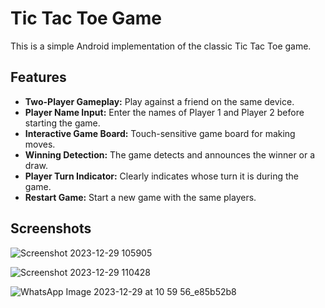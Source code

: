 # Tic Tac Toe Game

This is a simple Android implementation of the classic Tic Tac Toe game.


## Features

- **Two-Player Gameplay:** Play against a friend on the same device.
- **Player Name Input:** Enter the names of Player 1 and Player 2 before starting the game.
- **Interactive Game Board:** Touch-sensitive game board for making moves.
- **Winning Detection:** The game detects and announces the winner or a draw.
- **Player Turn Indicator:** Clearly indicates whose turn it is during the game.
- **Restart Game:** Start a new game with the same players.

## Screenshots

![Screenshot 2023-12-29 105905](https://github.com/Nikitha010204S/Tic-Tac-Toe/assets/153417079/8bad1a6e-94d2-488a-b7a6-a0998192fab4)

![Screenshot 2023-12-29 110428](https://github.com/Nikitha010204S/Tic-Tac-Toe/assets/153417079/4d3471d1-393f-4e1f-a2ca-be25a1a7867f)

![WhatsApp Image 2023-12-29 at 10 59 56_e85b52b8](https://github.com/Nikitha010204S/Tic-Tac-Toe/assets/153417079/2a0dfa25-43d2-4883-9d0f-c92bf2534766)




